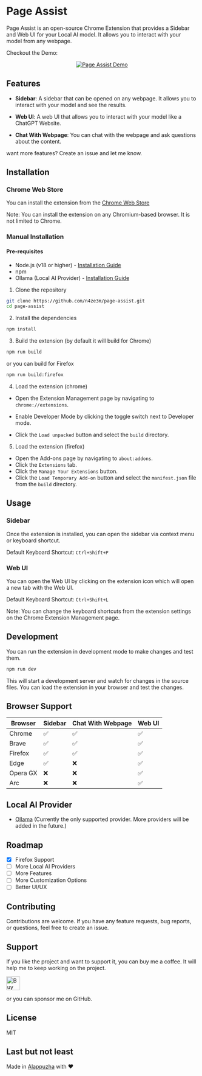 # Page Assist

Page Assist is an open-source Chrome Extension that provides a Sidebar and Web UI for your Local AI model. It allows you to interact with your model from any webpage.

Checkout the Demo:

<div align="center">

[![Page Assist Demo](https://img.youtube.com/vi/8VTjlLGXA4s/0.jpg)](https://www.youtube.com/watch?v=8VTjlLGXA4s)

</div>

## Features

- **Sidebar**: A sidebar that can be opened on any webpage. It allows you to interact with your model and see the results.

- **Web UI**: A web UI that allows you to interact with your model like a ChatGPT Website.

- **Chat With Webpage**: You can chat with the webpage and ask questions about the content.

want more features? Create an issue and let me know.

## Installation

### Chrome Web Store

You can install the extension from the [Chrome Web Store](https://chromewebstore.google.com/detail/page-assist-a-web-ui-for/jfgfiigpkhlkbnfnbobbkinehhfdhndo)

Note: You can install the extension on any Chromium-based browser. It is not limited to Chrome.

### Manual Installation

#### Pre-requisites

- Node.js (v18 or higher) - [Installation Guide](https://nodejs.org)
- npm
- Ollama (Local AI Provider) - [Installation Guide](https://ollama.com)


1. Clone the repository

```bash
git clone https://github.com/n4ze3m/page-assist.git
cd page-assist
```

2. Install the dependencies

```bash
npm install
```

3. Build the extension (by default it will build for Chrome)

```bash
npm run build
```

or you can build for Firefox

```bash
npm run build:firefox
```

4. Load the extension (chrome)

- Open the Extension Management page by navigating to `chrome://extensions`.

- Enable Developer Mode by clicking the toggle switch next to Developer mode.

- Click the `Load unpacked` button and select the `build` directory.

5. Load the extension (firefox)

- Open the Add-ons page by navigating to `about:addons`.
- Click the `Extensions` tab.
- Click the `Manage Your Extensions` button.
- Click the `Load Temporary Add-on` button and select the `manifest.json` file from the `build` directory.

## Usage

### Sidebar

Once the extension is installed, you can open the sidebar via context menu or keyboard shortcut.

Default Keyboard Shortcut: `Ctrl+Shift+P`

### Web UI

You can open the Web UI by clicking on the extension icon which will open a new tab with the Web UI.

Default Keyboard Shortcut: `Ctrl+Shift+L`

Note: You can change the keyboard shortcuts from the extension settings on the Chrome Extension Management page.

## Development

You can run the extension in development mode to make changes and test them.

```bash
npm run dev
```

This will start a development server and watch for changes in the source files. You can load the extension in your browser and test the changes.

## Browser Support

| Browser  | Sidebar | Chat With Webpage | Web UI |
| -------- | ------- | ----------------- | ------ |
| Chrome   | ✅      | ✅                | ✅     |
| Brave    | ✅      | ✅                | ✅     |
| Firefox  | ✅      | ✅                | ✅     |
| Edge     | ✅      | ❌                | ✅     |
| Opera GX | ❌      | ❌                | ✅     |
| Arc      | ❌      | ❌                | ✅     |

## Local AI Provider

- [Ollama](https://github.com/ollama/ollama) (Currently the only supported provider. More providers will be added in the future.)

## Roadmap

- [X] Firefox Support
- [ ] More Local AI Providers
- [ ] More Features
- [ ] More Customization Options
- [ ] Better UI/UX

## Contributing

Contributions are welcome. If you have any feature requests, bug reports, or questions, feel free to create an issue.

## Support

If you like the project and want to support it, you can buy me a coffee. It will help me to keep working on the project.

<a href='https://ko-fi.com/M4M3EMCLL' target='_blank'><img height='36' style='border:0px;height:36px;' src='https://storage.ko-fi.com/cdn/kofi2.png?v=3' border='0' alt='Buy Me a Coffee at ko-fi.com' /></a>

or you can sponsor me on GitHub.

## License

MIT

## Last but not least

Made in [Alappuzha](https://en.wikipedia.org/wiki/Alappuzha) with ❤️
